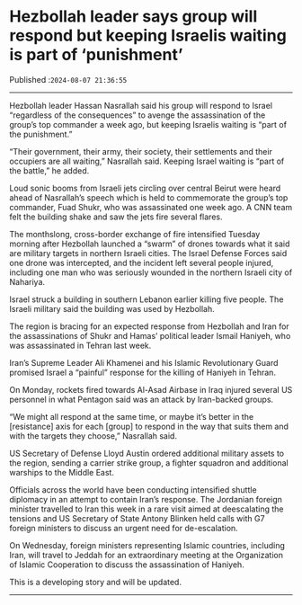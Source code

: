 # Hezbollah leader says group will respond but keeping Israelis waiting is part of ‘punishment’

Published :`2024-08-07 21:36:55`

---

Hezbollah leader Hassan Nasrallah said his group will respond to Israel “regardless of the consequences” to avenge the assassination of the group’s top commander a week ago, but keeping Israelis waiting is “part of the punishment.”

“Their government, their army, their society, their settlements and their occupiers are all waiting,” Nasrallah said. Keeping Israel waiting is “part of the battle,” he added.

Loud sonic booms from Israeli jets circling over central Beirut were heard ahead of Nasrallah’s speech which is held to commemorate the group’s top commander, Fuad Shukr, who was assassinated one week ago. A CNN team felt the building shake and saw the jets fire several flares.

The monthslong, cross-border exchange of fire intensified Tuesday morning after Hezbollah launched a “swarm” of drones towards what it said are military targets in northern Israeli cities. The Israel Defense Forces said one drone was intercepted, and the incident left several people injured, including one man who was seriously wounded in the northern Israeli city of Nahariya.

Israel struck a building in southern Lebanon earlier killing five people. The Israeli military said the building was used by Hezbollah.

The region is bracing for an expected response from Hezbollah and Iran for the assassinations of Shukr and Hamas’ political leader Ismail Haniyeh, who was assassinated in Tehran last week.

Iran’s Supreme Leader Ali Khamenei and his Islamic Revolutionary Guard promised Israel a “painful” response for the killing of Haniyeh in Tehran.

On Monday, rockets fired towards Al-Asad Airbase in Iraq injured several US personnel in what Pentagon said was an attack by Iran-backed groups.

“We might all respond at the same time, or maybe it’s better in the [resistance] axis for each [group] to respond in the way that suits them and with the targets they choose,” Nasrallah said.

US Secretary of Defense Lloyd Austin ordered additional military assets to the region, sending a carrier strike group, a fighter squadron and additional warships to the Middle East.

Officials across the world have been conducting intensified shuttle diplomacy in an attempt to contain Iran’s response. The Jordanian foreign minister travelled to Iran this week in a rare visit aimed at deescalating the tensions and US Secretary of State Antony Blinken held calls with G7 foreign ministers to discuss an urgent need for de-escalation.

On Wednesday, foreign ministers representing Islamic countries, including Iran, will travel to Jeddah for an extraordinary meeting at the Organization of Islamic Cooperation to discuss the assassination of Haniyeh.

This is a developing story and will be updated.

---

